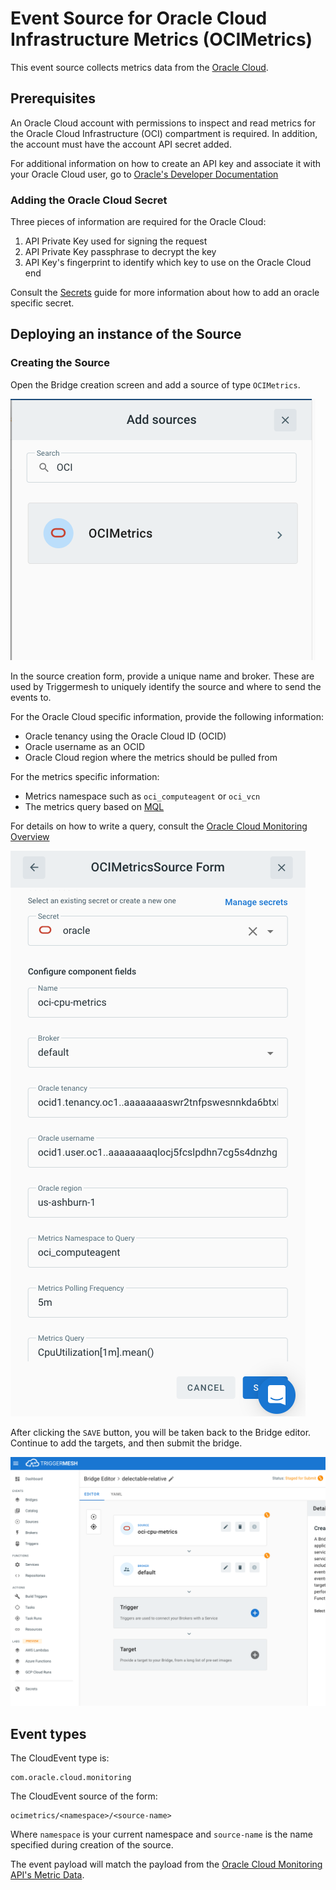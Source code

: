 # Event Source for Oracle Cloud Infrastructure Metrics (OCIMetrics)

This event source collects metrics data from the [Oracle Cloud](https://cloud.oracle.com).

## Prerequisites

An Oracle Cloud account with permissions to inspect and read metrics for the
Oracle Cloud Infrastructure (OCI) compartment is required.  In addition, the
account must have the account API secret added.

For additional information on how to create an API key and associate it with
your Oracle Cloud user, go to [Oracle's Developer Documentation](https://docs.cloud.oracle.com/en-us/iaas/Content/API/Concepts/apisigningkey.htm#Required_Keys_and_OCID)

### Adding the Oracle Cloud Secret

Three pieces of information are required for the Oracle Cloud:
1. API Private Key used for signing the request
1. API Private Key passphrase to decrypt the key
1. API Key's fingerprint to identify which key to use on the Oracle Cloud end

Consult the [Secrets](../guides/secrets.md) guide for more information about
how to add an oracle specific secret.

## Deploying an instance of the Source

### Creating the Source
Open the Bridge creation screen and add a source of type `OCIMetrics`.

![Adding an OCI Metric](../images/ocimetrics-source/create-bridge-1.png)

In the source creation form, provide a unique name and broker. These are used by
Triggermesh to uniquely identify the source and where to send the events to.

For the Oracle Cloud specific information, provide the following information:
* Oracle tenancy using the Oracle Cloud ID (OCID)
* Oracle username as an OCID
* Oracle Cloud region where the metrics should be pulled from

For the metrics specific information:
* Metrics namespace such as `oci_computeagent` or `oci_vcn`
* The metrics query based on [MQL](https://docs.cloud.oracle.com/en-us/iaas/Content/Monitoring/Reference/mql.htm)

For details on how to write a query, consult the
[Oracle Cloud Monitoring Overview](https://docs.cloud.oracle.com/en-us/iaas/Content/Monitoring/Concepts/monitoringoverview.htm)

![Adding OCI Metric Details](../images/ocimetrics-source/create-bridge-2.png)

After clicking the `SAVE` button, you will be taken back to the Bridge editor.
Continue to add the targets, and then submit the bridge.

![Bridge overview](../images/ocimetrics-source/create-bridge-3.png)

## Event types

The CloudEvent type is:

    com.oracle.cloud.monitoring

The CloudEvent source of the form:

    ocimetrics/<namespace>/<source-name>

Where `namespace` is your current namespace and `source-name` is the name
specified during creation of the source.

The event payload will match the payload from the [Oracle Cloud Monitoring API's
Metric Data](https://docs.cloud.oracle.com/en-us/iaas/api/#/en/monitoring/20180401/MetricData/).
